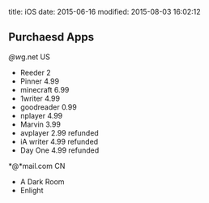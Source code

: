 title: iOS
date: 2015-06-16
modified: 2015-08-03 16:02:12


## Purchaesd Apps
*@w*g.net US

* Reeder 2 
* Pinner 4.99
* minecraft 6.99
* 1writer 4.99
* goodreader 0.99
* nplayer 4.99
* Marvin 3.99
* avplayer 2.99 refunded
* iA writer 4.99 refunded
* Day One     4.99 refunded

*@*mail.com CN

* A Dark Room
* Enlight

